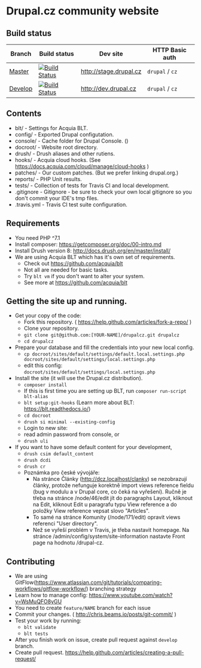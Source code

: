 # Drupal.cz community website

## Build status

Branch | Build status | Dev site | HTTP Basic auth
------------ | ------------- | ------------- | -------------
[Master](https://github.com/Drupalcz/drupalcz/tree/master) | [![Build Status](https://travis-ci.org/Drupalcz/drupalcz.svg?branch=master)](https://travis-ci.org/Drupalcz/drupalcz) | http://stage.drupal.cz | `drupal` / `cz`
[Develop](https://github.com/Drupalcz/drupalcz/tree/develop) | [![Build Status](https://travis-ci.org/Drupalcz/drupalcz.svg?branch=develop)](https://travis-ci.org/Drupalcz/drupalcz) | http://dev.drupal.cz | `drupal` / `cz`

## Contents
* blt/ - Settings for Acquia BLT.
* config/ - Exported Drupal configutation.
* console/ - Cache folder for Drupal Console. ()
* docroot/ - Website root directory.
* drush/ - Drush aliases and other rutiens.
* hooks/ - Acquia cloud hooks. (See https://docs.acquia.com/cloud/manage/cloud-hooks )
* patches/ - Our custom patches. (But we prefer linking drupal.org.)
* reports/ - PHP Unit results.
* tests/ - Collection of tests for Travis CI and local development.
* .gitignore - Gitignore - be sure to check your own local gitignore so you don't commit your IDE's tmp files.
* .travis.yml - Travis CI test suite configuration.

## Requirements
* You need PHP ^7.1
* Install composer: https://getcomposer.org/doc/00-intro.md
* Install Drush version 8: http://docs.drush.org/en/master/install/
* We are using Acquia BLT which has it's own set of requirements.
  * Check out https://github.com/acquia/blt
  * Not all are needed for basic tasks.
  * Try `blt vm` if you don't want to alter your system.
  * See more at https://github.com/acquia/blt

## Getting the site up and running.
* Get your copy of the code:
  * Fork this repository. ( https://help.github.com/articles/fork-a-repo/ )
  * Clone your repository.
  * `git clone git@github.com:[YOUR-NAME]/drupalcz.git drupalcz`
  * `cd drupalcz`
* Prepare your database and fill the credentials into your new local config.
  * `cp docroot/sites/default/settings/default.local.settings.php docroot/sites/default/settings/local.settings.php`
  * edit this config: `docroot/sites/default/settings/local.settings.php`
* Install the site (it will use the Drupal.cz distribution).
  * `composer install`
  * If this is first time you are setting up BLT, run `composer run-script blt-alias`
  * `blt setup:git-hooks` (Learn more about BLT: https://blt.readthedocs.io/)
  * `cd docroot`
  * `drush si minimal --existing-config`
  * Login to new site:
  * read admin password from console, or
  * `drush uli`
* If you want to have some default content for your development, 
  * `drush csim default_content`
  * `drush dcdi`
  * `drush cr`
  * Poznámka pro české vývojáře:
    * Na stránce Články (http://dcz.localhost/clanky) se nezobrazují články, 
  protože nefunguje korektně import views reference fieldu (bug v modulu a v Drupal core,
  co čeká na vyřešení). Ručně je třeba na stránce /node/46/edit 
  jít do paragraphs Layout, kliknout na Edit, kliknout Edit u paragrafu typu 
  View reference a do položky View reference vepsat slovo "Articles".
    * To samé na stránce Komunity (/node/171/edit) opravit 
  views referenci "User directory".
    * Než se vyřeší problém v Travis, je třeba nastavit homepage.
  Na stránce /admin/config/system/site-information nastavte Front page 
  na hodnotu /drupal-cz.

## Contributing
* We are using GitFlow(https://www.atlassian.com/git/tutorials/comparing-workflows/gitflow-workflow/) branching strategy
* Learn how to manage config: https://www.youtube.com/watch?v=WsMuQFO8yGU
* You need to create ```feature/NAME``` branch for each issue
* Commit your changes. ( http://chris.beams.io/posts/git-commit/ )
* Test your work by running:
  * `blt validate`
  * `blt tests`
* After you finish work on issue, create pull request against `develop` branch.
* Create pull request. https://help.github.com/articles/creating-a-pull-request/
